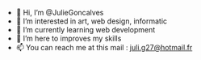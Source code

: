 - 👋 Hi, I’m @JulieGoncalves
- 👀 I’m interested in art, web design, informatic
- 🌱 I’m currently learning web development
- 💞️ I’m here to improves my skills
- 📫 You can reach me at this mail : juli.g27@hotmail.fr

<!---
JulieGoncalves/JulieGoncalves is a ✨ special ✨ repository because its `README.md` (this file) appears on your GitHub profile.
You can click the Preview link to take a look at your changes.
--->
